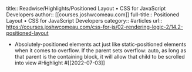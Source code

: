 title:: Readwise/Highlights/Positioned Layout • CSS for JavaScript Developers
author:: [[courses.joshwcomeau.com]]
full-title:: Positioned Layout • CSS for JavaScript Developers
category:: #articles
url:: https://courses.joshwcomeau.com/css-for-js/02-rendering-logic-2/14.2-positioned-layout

- Absolutely-positioned elements act just like static-positioned elements when it comes to overflow. If the parent sets overflow: auto, as long as that parent is the containing block, it will allow that child to be scrolled into view #Highlight #[[2022-07-03]]